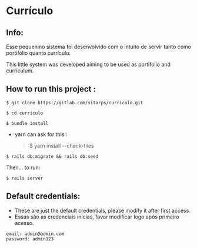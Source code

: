 # Currículo

## Info:
  Esse pequenino sistema foi desenvolvido com o intuito de servir tanto como portifólio quanto currículo.

  This little system was developed aiming to be used as portifolio and curriculum.

## How to run this project :
  ```
  $ git clone https://gitlab.com/xitarps/curriculo.git
  ```
  ```
  $ cd curriculo
  ```
  ```
  $ bundle install
  ```
  * yarn can ask for this :
    > $ yarn install --check-files
  ```
  $ rails db:migrate && rails db:seed
  ```
  Then... to run:
  ```
  $ rails server
  ```

  ## Default credentials:
  * These are just the default credentials, please modify it after first access.
  * Essas são as credenciais inicias, favor modificar logo após primeiro acesso.
  ```
  email: admin@admin.com
  password: admin123
  ```